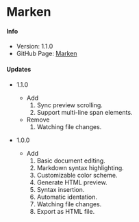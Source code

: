 # Marken

#### Info

* Version: 1.1.0
* GitHub Page: [Marken](https://github.com/CyberZHG/Marken)

#### Updates

* 1.1.0
  * Add
    1. Sync preview scrolling.
    2. Support multi-line span elements.
  * Remove
    1. Watching file changes.

* 1.0.0
  * Add
    1. Basic document editing.
    2. Markdown syntax highlighting.
    3. Customizable color scheme.
    4. Generate HTML preview.
    5. Syntax insertion.
    6. Automatic identation.
    7. Watching file changes.
    8. Export as HTML file.